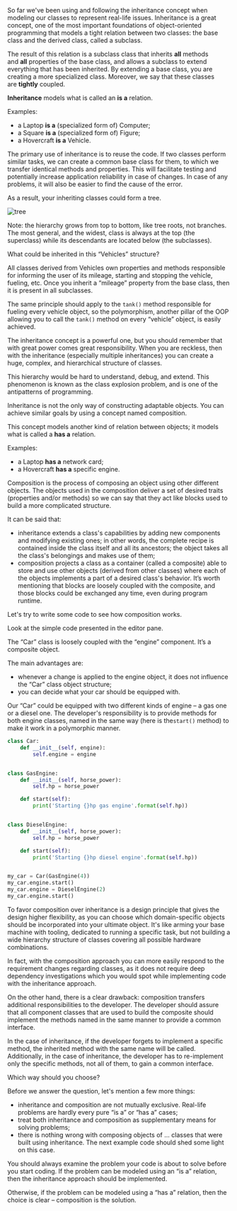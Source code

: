 So far we've been using and following the inheritance concept when modeling our classes to represent real-life issues. Inheritance is a great concept, one of the most important foundations of object-oriented programming that models a tight relation between two classes: the base class and the derived class, called a subclass.

The result of this relation is a subclass class that inherits **all** methods and **all** properties of the base class, and allows a subclass to extend everything that has been inherited. By extending a base class, you are creating a more specialized class. Moreover, we say that these classes are **tightly** coupled.

**Inheritance** models what is called an **is a** relation.

Examples:

- a Laptop **is a** (specialized form of) Computer;
- a Square **is a** (specialized form of) Figure;
- a Hovercraft **is a** Vehicle.

The primary use of inheritance is to reuse the code. If two classes perform similar tasks, we can create a common base class for them, to which we transfer identical methods and properties. This will facilitate testing and potentially increase application reliability in case of changes. In case of any problems, it will also be easier to find the cause of the error.

As a result, your inheriting classes could form a tree.

  

![tree](https://edube.org/uploads/media/default/0001/01/tree.png)

  

Note: the hierarchy grows from top to bottom, like tree roots, not branches. The most general, and the widest, class is always at the top (the superclass) while its descendants are located below (the subclasses).

What could be inherited in this “Vehicles” structure?

All classes derived from Vehicles own properties and methods responsible for informing the user of its mileage, starting and stopping the vehicle, fueling, etc. Once you inherit a “mileage” property from the base class, then it is present in all subclasses.

The same principle should apply to the `tank()` method responsible for fueling every vehicle object, so the polymorphism, another pillar of the OOP allowing you to call the `tank()` method on every “vehicle” object, is easily achieved.

The inheritance concept is a powerful one, but you should remember that with great power comes great responsibility. When you are reckless, then with the inheritance (especially multiple inheritances) you can create a huge, complex, and hierarchical structure of classes.

This hierarchy would be hard to understand, debug, and extend. This phenomenon is known as the class explosion problem, and is one of the antipatterns of programming.

Inheritance is not the only way of constructing adaptable objects. You can achieve similar goals by using a concept named composition.

This concept models another kind of relation between objects; it models what is called a **has a** relation.

Examples:

- a Laptop **has a** network card;
- a Hovercraft **has a** specific engine.

Composition is the process of composing an object using other different objects. The objects used in the composition deliver a set of desired traits (properties and/or methods) so we can say that they act like blocks used to build a more complicated structure.

It can be said that:

- inheritance extends a class's capabilities by adding new components and modifying existing ones; in other words, the complete recipe is contained inside the class itself and all its ancestors; the object takes all the class's belongings and makes use of them;
- composition projects a class as a container (called a composite) able to store and use other objects (derived from other classes) where each of the objects implements a part of a desired class's behavior. It’s worth mentioning that blocks are loosely coupled with the composite, and those blocks could be exchanged any time, even during program runtime.

Let's try to write some code to see how composition works.

Look at the simple code presented in the editor pane.

The “Car” class is loosely coupled with the “engine” component. It’s a composite object.

The main advantages are:

- whenever a change is applied to the engine object, it does not influence the “Car” class object structure;
- you can decide what your car should be equipped with.

Our “Car” could be equipped with two different kinds of engine – a gas one or a diesel one. The developer's responsibility is to provide methods for both engine classes, named in the same way (here is the`start()` method) to make it work in a polymorphic manner.

```python
class Car:
    def __init__(self, engine):
        self.engine = engine


class GasEngine:
    def __init__(self, horse_power):
        self.hp = horse_power

    def start(self):
        print('Starting {}hp gas engine'.format(self.hp))


class DieselEngine:
    def __init__(self, horse_power):
        self.hp = horse_power

    def start(self):
        print('Starting {}hp diesel engine'.format(self.hp))


my_car = Car(GasEngine(4))
my_car.engine.start()
my_car.engine = DieselEngine(2)
my_car.engine.start()
```

To favor composition over inheritance is a design principle that gives the design higher flexibility, as you can choose which domain-specific objects should be incorporated into your ultimate object. It's like arming your base machine with tooling, dedicated to running a specific task, but not building a wide hierarchy structure of classes covering all possible hardware combinations.

In fact, with the composition approach you can more easily respond to the requirement changes regarding classes, as it does not require deep dependency investigations which you would spot while implementing code with the inheritance approach.

On the other hand, there is a clear drawback: composition transfers additional responsibilities to the developer. The developer should assure that all component classes that are used to build the composite should implement the methods named in the same manner to provide a common interface.

In the case of inheritance, if the developer forgets to implement a specific method, the inherited method with the same name will be called. Additionally, in the case of inheritance, the developer has to re-implement only the specific methods, not all of them, to gain a common interface.

Which way should you choose?

Before we answer the question, let's mention a few more things:

- inheritance and composition are not mutually exclusive. Real-life problems are hardly every pure “is a” or “has a” cases;
- treat both inheritance and composition as supplementary means for solving problems;
- there is nothing wrong with composing objects of ... classes that were built using inheritance. The next example code should shed some light on this case.

You should always examine the problem your code is about to solve before you start coding. If the problem can be modeled using an “is a” relation, then the inheritance approach should be implemented.

Otherwise, if the problem can be modeled using a “has a” relation, then the choice is clear – composition is the solution.

